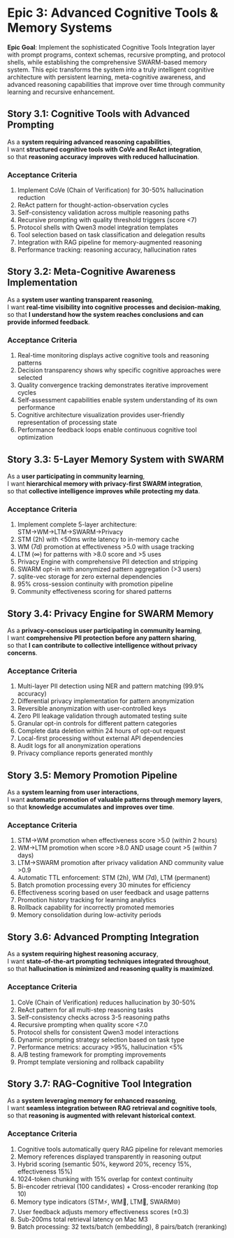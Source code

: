 # Epic 3: Advanced Cognitive Tools & Memory Systems

**Epic Goal**: Implement the sophisticated Cognitive Tools Integration layer with prompt programs, context schemas, recursive prompting, and protocol shells, while establishing the comprehensive SWARM-based memory system. This epic transforms the system into a truly intelligent cognitive architecture with persistent learning, meta-cognitive awareness, and advanced reasoning capabilities that improve over time through community learning and recursive enhancement.

## Story 3.1: Cognitive Tools with Advanced Prompting
As a **system requiring advanced reasoning capabilities**,  
I want **structured cognitive tools with CoVe and ReAct integration**,  
so that **reasoning accuracy improves with reduced hallucination**.

### Acceptance Criteria
1. Implement CoVe (Chain of Verification) for 30-50% hallucination reduction
2. ReAct pattern for thought-action-observation cycles
3. Self-consistency validation across multiple reasoning paths
4. Recursive prompting with quality threshold triggers (score <7)
5. Protocol shells with Qwen3 model integration templates
6. Tool selection based on task classification and delegation results
7. Integration with RAG pipeline for memory-augmented reasoning
8. Performance tracking: reasoning accuracy, hallucination rates

## Story 3.2: Meta-Cognitive Awareness Implementation
As a **system user wanting transparent reasoning**,  
I want **real-time visibility into cognitive processes and decision-making**,  
so that **I understand how the system reaches conclusions and can provide informed feedback**.

### Acceptance Criteria
1. Real-time monitoring displays active cognitive tools and reasoning patterns
2. Decision transparency shows why specific cognitive approaches were selected
3. Quality convergence tracking demonstrates iterative improvement cycles
4. Self-assessment capabilities enable system understanding of its own performance
5. Cognitive architecture visualization provides user-friendly representation of processing state
6. Performance feedback loops enable continuous cognitive tool optimization

## Story 3.3: 5-Layer Memory System with SWARM
As a **user participating in community learning**,  
I want **hierarchical memory with privacy-first SWARM integration**,  
so that **collective intelligence improves while protecting my data**.

### Acceptance Criteria
1. Implement complete 5-layer architecture: STM→WM→LTM→SWARM→Privacy
2. STM (2h) with <50ms write latency to in-memory cache
3. WM (7d) promotion at effectiveness >5.0 with usage tracking
4. LTM (∞) for patterns with >8.0 score and >5 uses
5. Privacy Engine with comprehensive PII detection and stripping
6. SWARM opt-in with anonymized pattern aggregation (>3 users)
7. sqlite-vec storage for zero external dependencies
8. 95% cross-session continuity with promotion pipeline
9. Community effectiveness scoring for shared patterns

## Story 3.4: Privacy Engine for SWARM Memory
As a **privacy-conscious user participating in community learning**,  
I want **comprehensive PII protection before any pattern sharing**,  
so that **I can contribute to collective intelligence without privacy concerns**.

### Acceptance Criteria
1. Multi-layer PII detection using NER and pattern matching (99.9% accuracy)
2. Differential privacy implementation for pattern anonymization
3. Reversible anonymization with user-controlled keys
4. Zero PII leakage validation through automated testing suite
5. Granular opt-in controls for different pattern categories
6. Complete data deletion within 24 hours of opt-out request
7. Local-first processing without external API dependencies
8. Audit logs for all anonymization operations
9. Privacy compliance reports generated monthly

## Story 3.5: Memory Promotion Pipeline
As a **system learning from user interactions**,  
I want **automatic promotion of valuable patterns through memory layers**,  
so that **knowledge accumulates and improves over time**.

### Acceptance Criteria
1. STM→WM promotion when effectiveness score >5.0 (within 2 hours)
2. WM→LTM promotion when score >8.0 AND usage count >5 (within 7 days)
3. LTM→SWARM promotion after privacy validation AND community value >0.9
4. Automatic TTL enforcement: STM (2h), WM (7d), LTM (permanent)
5. Batch promotion processing every 30 minutes for efficiency
6. Effectiveness scoring based on user feedback and usage patterns
7. Promotion history tracking for learning analytics
8. Rollback capability for incorrectly promoted memories
9. Memory consolidation during low-activity periods

## Story 3.6: Advanced Prompting Integration
As a **system requiring highest reasoning accuracy**,  
I want **state-of-the-art prompting techniques integrated throughout**,  
so that **hallucination is minimized and reasoning quality is maximized**.

### Acceptance Criteria
1. CoVe (Chain of Verification) reduces hallucination by 30-50%
2. ReAct pattern for all multi-step reasoning tasks
3. Self-consistency checks across 3-5 reasoning paths
4. Recursive prompting when quality score <7.0
5. Protocol shells for consistent Qwen3 model interactions
6. Dynamic prompting strategy selection based on task type
7. Performance metrics: accuracy >95%, hallucination <5%
8. A/B testing framework for prompting improvements
9. Prompt template versioning and rollback capability

## Story 3.7: RAG-Cognitive Tool Integration
As a **system leveraging memory for enhanced reasoning**,  
I want **seamless integration between RAG retrieval and cognitive tools**,  
so that **reasoning is augmented with relevant historical context**.

### Acceptance Criteria
1. Cognitive tools automatically query RAG pipeline for relevant memories
2. Memory references displayed transparently in reasoning output
3. Hybrid scoring (semantic 50%, keyword 20%, recency 15%, effectiveness 15%)
4. 1024-token chunking with 15% overlap for context continuity
5. Bi-encoder retrieval (100 candidates) + Cross-encoder reranking (top 10)
6. Memory type indicators (STM⚡, WM🔄, LTM💎, SWARM🌐)
7. User feedback adjusts memory effectiveness scores (±0.3)
8. Sub-200ms total retrieval latency on Mac M3
9. Batch processing: 32 texts/batch (embedding), 8 pairs/batch (reranking)
